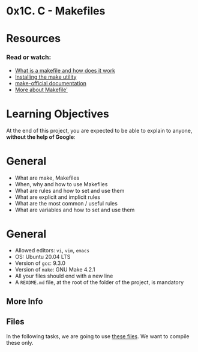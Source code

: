 # 0x1C. C - Makefiles
# Resources
### Read or watch:

- [What is a makefile and how does it work](https://opensource.com/article/18/8/what-how-makefile)
- [Installing the make utility](https://www.geeksforgeeks.org/how-to-install-make-on-ubuntu/)
- [make-official documentation](https://www.gnu.org/software/make/manual/html_node/)
- [More about Makefile'](https://www.google.com/search?q=makefile)

# Learning Objectives
At the end of this project, you are expected to be able to explain to anyone, **without the help of Google**:

# General
- What are make, Makefiles
- When, why and how to use Makefiles
- What are rules and how to set and use them
- What are explicit and implicit rules
- What are the most common / useful rules
- What are variables and how to set and use them

# General
- Allowed editors: `vi`, `vim`, `emacs`
- OS: Ubuntu 20.04 LTS
- Version of `gcc`: 9.3.0
- Version of `make`: GNU Make 4.2.1
- All your files should end with a new line
- A `README.md` file, at the root of the folder of the project, is mandatory

## More Info
## Files
In the following tasks, we are going to use [these files](https://github.com/alx-tools/0x1B.c). We want to compile these only.
